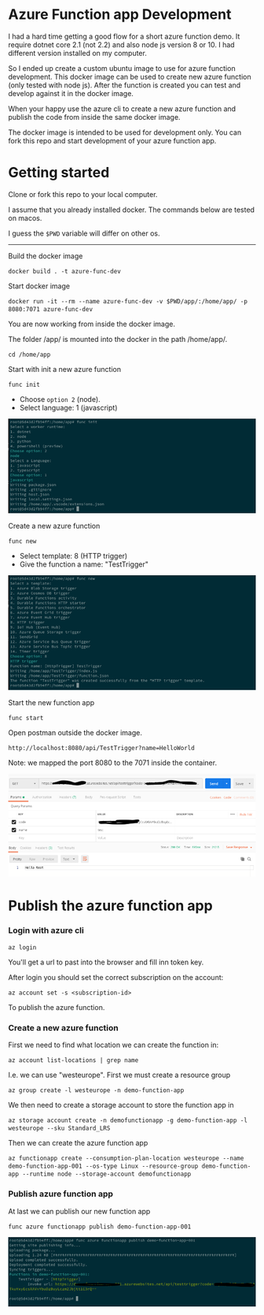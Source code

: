 # Azure Function app Development
I had a hard time getting a good flow for a short azure function demo. It require dotnet core 2.1 (not 2.2) and also node js version 8 or 10. I had different version installed on my computer.


So I ended up create a custom ubuntu image to use for azure function development. This docker image can be used to create new azure function (only tested with node js). After the function is created you can test and develop against it in the docker image. 


When your happy use the azure cli to create a new azure function and publish the code from inside the same docker image. 


The docker image is intended to be used for development only. You can fork this repo and start development of your azure function app. 

# Getting started
Clone or fork this repo to your local computer. 

I assume that you already installed docker. The commands below are tested on macos. 

I guess the `$PWD` variable will differ on other os. 
___
Build the docker image
```
docker build . -t azure-func-dev
```
Start docker image
```
docker run -it --rm --name azure-func-dev -v $PWD/app/:/home/app/ -p 8080:7071 azure-func-dev
```
You are now working from inside the docker image. 

The folder /app/ is mounted into the docker in the path /home/app/.
```
cd /home/app
```
Start with init a new azure function
```
func init
```
* Choose `option 2` (node). 
* Select language: 1 (javascript)


![alt text](https://raw.githubusercontent.com/tomsolem/azure-function-dev/master/img/func-init.png "func init")


Create a new azure function
```
func new 
```

* Select template: 8 (HTTP trigger)
* Give the function a name: "TestTrigger"


![alt text](https://raw.githubusercontent.com/tomsolem/azure-function-dev/master/img/func-new.png "func new")

Start the new function app
```
func start
```
Open postman outside the docker image. 
```
http://localhost:8080/api/TestTrigger?name=HelloWorld
```
Note: we mapped the port 8080 to the 7071 inside the container. 


![alt text](https://raw.githubusercontent.com/tomsolem/azure-function-dev/master/img/postman.png "postman")

# Publish the azure function app
### Login with azure cli
```
az login
```
You'll get a url to past into the browser and fill inn token key.


After login you should set the correct subscription on the account:
```
az account set -s <subscription-id>
```
To publish the azure function. 
### Create a new azure function 

First we need to find what location we can create the function in:
```
az account list-locations | grep name
```
I.e. we can use "westeurope".
First we must create a resource group
```
az group create -l westeurope -n demo-function-app
```
We then need to create a storage account to store the function app in
```
az storage account create -n demofunctionapp -g demo-function-app -l westeurope --sku Standard_LRS
```
Then we can create the azure function app
```
az functionapp create --consumption-plan-location westeurope --name demo-function-app-001 --os-type Linux --resource-group demo-function-app --runtime node --storage-account demofunctionapp
```
### Publish azure function app
At last we can publish our new function app
```
func azure functionapp publish demo-function-app-001
```


![alt text](https://raw.githubusercontent.com/tomsolem/azure-function-dev/master/img/publish.png "func publish")


